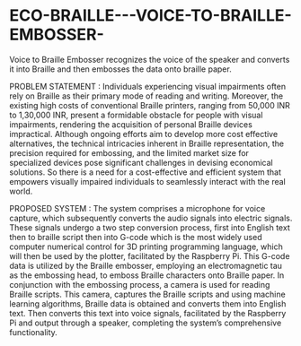 # ECO-BRAILLE---VOICE-TO-BRAILLE-EMBOSSER-
Voice to Braille Embosser recognizes the voice of the speaker and converts it into Braille and then embosses the data onto braille paper.

PROBLEM STATEMENT : 
Individuals experiencing visual impairments often rely on Braille as their primary mode of reading and writing. Moreover, the existing high costs of conventional Braille printers, ranging from 50,000 INR to 1,30,000 INR, present a formidable obstacle for people with visual impairments, rendering the acquisition of personal Braille devices impractical. Although ongoing efforts aim to develop more cost effective alternatives, the technical intricacies inherent in Braille representation, the precision required for embossing, and the limited market size for specialized devices pose significant challenges in devising economical solutions. So there is a need for a cost-effective and efficient system that empowers visually impaired individuals to seamlessly interact with the real world.

PROPOSED SYSTEM :
The system comprises a microphone for voice capture, which subsequently converts the audio signals into electric signals. These signals undergo a two step conversion process, first into English text then to braille script then into G-code which is the most widely used computer numerical control for 3D printing programming language, which will then be used by the plotter, facilitated by the Raspberry Pi. This G-code data is utilized by the Braille embosser, employing an electromagnetic tau as the embossing head, to emboss Braille characters onto Braille paper. In conjunction with the embossing process, a camera is used for reading Braille scripts. This camera, captures the Braille scripts and using machine learning algorithms, Braille data is obtained and converts them into English text. Then converts this text into voice signals, facilitated by the Raspberry Pi and output through a speaker, completing the system’s comprehensive functionality.
